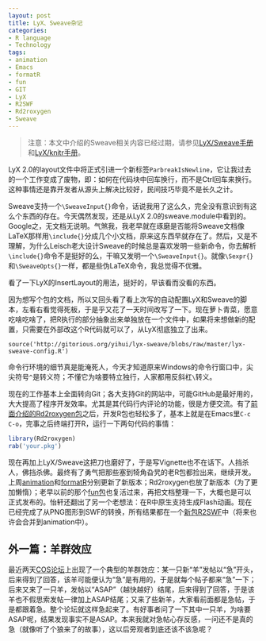 ```yaml
---
layout: post
title: LyX、Sweave杂记
categories:
- R language
- Technology
tags:
- animation
- Emacs
- formatR
- fun
- GIT
- LyX
- R2SWF
- Rd2roxygen
- Sweave
---
```


> 注意：本文中介绍的Sweave相关内容已经过期，请参见[LyX/Sweave手册](https://github.com/downloads/yihui/lyx/sweave.pdf)和[LyX/knitr手册](https://github.com/downloads/yihui/lyx/knitr.pdf)。

LyX 2.0的layout文件中将正式引进一个新标签`ParbreakIsNewline`，它让我过去的一个工作变成了废物，即：如何在代码块中回车换行，而不是Ctrl回车来换行。这种事情还是靠开发者从源头上解决比较好，民间技巧毕竟不是长久之计。

Sweave支持一个`\SweaveInput{}`命令，话说我用了这么久，完全没有意识到有这么个东西的存在。今天偶然发现，还是从LyX 2.0的sweave.module中看到的。Google之，无文档无说明。气煞我，我老早就在琢磨是否能将Sweave文档像LaTeX那样用`\include{}`分成几个小文档，原来这东西早就存在了。然后，又是不理解，为什么Leisch老大设计Sweave的时候总是喜欢发明一些新命令，你去解析`\include{}`命令不是挺好的么，干嘛又发明一个`\SweaveInput{}`。就像`\Sexpr{}`和`\SweaveOpts{}`一样，都是些伪LaTeX命令，我总觉得不优雅。

看了一下LyX的InsertLayout的用法，挺好的，早该看而没看的东西。

因为想写个包的文档，所以又回头看了看上次写的自动配置LyX和Sweave的脚本，左看右看觉得死板，于是乎又花了一天时间改写了一下。现在萝卜青菜，愿意吃啥吃啥了，把R执行的部分抽象出来单独放在一个文件中，如果将来想做新的配置，只需要在外部改这个R代码就可以了，从LyX彻底独立了出来。

    source('http://gitorious.org/yihui/lyx-sweave/blobs/raw/master/lyx-sweave-config.R')

命令行环境的细节真是能淹死人，今天才知道原来Windows的命令行窗口中，尖尖符号`^`是转义符；不懂它为啥要特立独行，人家都用反斜杠`\`转义。

现在的工作基本上全面转向Git；各大支持Git的网站中，可能GitHub是最好用的，大大提高了程序开发效率。尤其是其代码行内评论的功能，很是方便交流。有了[前面介绍的Rd2roxygen包](/cn/2010/12/rd2roxygen-to-convenient-r-documentation/)之后，开发R包也轻松多了，基本上就是在Emacs里`C-c C-o`，完事之后终端打开R，运行一下两句代码的事情：

```r
library(Rd2roxygen)
rab('your.pkg')
```

现在再加上LyX/Sweave这把刀也磨好了，于是写Vignette也不在话下。人挡杀人，佛挡杀佛。最终有了勇气把那些塞到犄角旮旯的老R包都捡出来，继续开发。上周[animation](https://github.com/yihui/animation)和[formatR](https://github.com/yihui/formatR)分别更新了新版本；Rd2roxygen也放了新版本（为了更加懒惰）；老早以前的那个[fun包](https://github.com/yihui/fun)也复活过来，再把文档整理一下，大概也是可以正式发布的。怡轩还翻出了另一个老想法：在R中原生支持生成Flash动画。现在已经完成了从PNG图形到SWF的转换，所有结果都在一个[新包R2SWF](https://github.com/yihui/R2SWF)中（将来也许会合并到animation中）。

## 外一篇：羊群效应

最近两天[COS论坛](http://cos.name/cn/)上出现了一个典型的羊群效应：某一只新“羊”发帖以“急”开头，后来得到了回答，该羊可能便认为“急”是有用的，于是就每个帖子都来“急”一下；后来又来了一只羊，发帖以“ASAP”（越快越好）结尾，后来得到了回答，于是该羊也不假思索发帖一律加上ASAP结尾；又来了些新羊，大家看前面都是急帖，于是都跟着急。整个论坛就这样急起来了。有好事者问了一下其中一只羊，为啥要ASAP呢，结果发现事实不是ASAP。本来我就对急帖心存反感，一问还不是真的急（就像听了个狼来了的故事），这以后旁观者到底还该不该急呢？
